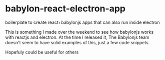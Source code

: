 # babylon-react-electron-app
boilerplate to create react+babylonjs apps that can also run inside electron

This is something I made over the weekend to see how babylonjs works with reactjs and electron.
At the time I released it, The Babylonjs team doesn't seem to have solid examples of this, just a few code snippets.

Hopefuly could be useful for others
